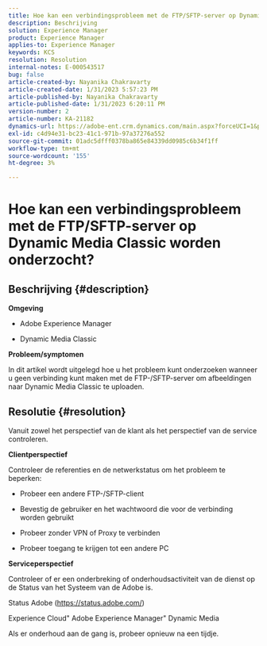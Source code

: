 ```yaml
---
title: Hoe kan een verbindingsprobleem met de FTP/SFTP-server op Dynamic Media Classic worden onderzocht?
description: Beschrijving
solution: Experience Manager
product: Experience Manager
applies-to: Experience Manager
keywords: KCS
resolution: Resolution
internal-notes: E-000543517
bug: false
article-created-by: Nayanika Chakravarty
article-created-date: 1/31/2023 5:57:23 PM
article-published-by: Nayanika Chakravarty
article-published-date: 1/31/2023 6:20:11 PM
version-number: 2
article-number: KA-21182
dynamics-url: https://adobe-ent.crm.dynamics.com/main.aspx?forceUCI=1&pagetype=entityrecord&etn=knowledgearticle&id=b8a6a1b1-90a1-ed11-aad1-6045bd0063aa
exl-id: c4d94e31-bc23-41c1-971b-97a37276a552
source-git-commit: 01adc5dfff0378ba865e84339dd0985c6b34f1ff
workflow-type: tm+mt
source-wordcount: '155'
ht-degree: 3%

---
```


# Hoe kan een verbindingsprobleem met de FTP/SFTP-server op Dynamic Media Classic worden onderzocht?

## Beschrijving {#description}


<b>Omgeving</b>

- Adobe Experience Manager

- Dynamic Media Classic

<b>Probleem/symptomen</b>

In dit artikel wordt uitgelegd hoe u het probleem kunt onderzoeken wanneer u geen verbinding kunt maken met de FTP-/SFTP-server om afbeeldingen naar Dynamic Media Classic te uploaden.


## Resolutie {#resolution}


Vanuit zowel het perspectief van de klant als het perspectief van de service controleren.

<b>Clientperspectief</b>

Controleer de referenties en de netwerkstatus om het probleem te beperken:

- Probeer een andere FTP-/SFTP-client

- Bevestig de gebruiker en het wachtwoord die voor de verbinding worden gebruikt

- Probeer zonder VPN of Proxy te verbinden

- Probeer toegang te krijgen tot een andere PC

<b>Serviceperspectief</b>

Controleer of er een onderbreking of onderhoudsactiviteit van de dienst op de Status van het Systeem van de Adobe is.

Status Adobe (https://status.adobe.com/)

Experience Cloud&quot; Adobe Experience Manager&quot; Dynamic Media

Als er onderhoud aan de gang is, probeer opnieuw na een tijdje.
